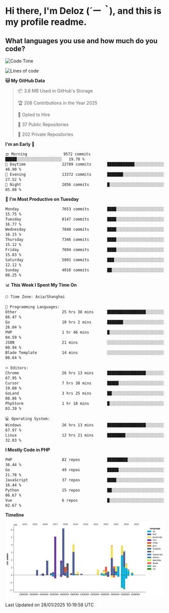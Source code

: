 # **Hi there, I'm Deloz (*´ー｀*), and this is my profile readme.**

## **What languages you use and how much do you code?**

<!--START_SECTION:waka-->
![Code Time](http://img.shields.io/badge/Code%20Time-5%2C593%20hrs%2027%20mins-blue)

![Lines of code](https://img.shields.io/badge/From%20Hello%20World%20I%27ve%20Written-44.5%20million%20lines%20of%20code-blue)

**🐱 My GitHub Data** 

> 📦 3.8 MB Used in GitHub's Storage 
 > 
> 🏆 208 Contributions in the Year 2025
 > 
> 💼 Opted to Hire
 > 
> 📜 37 Public Repositories 
 > 
> 🔑 202 Private Repositories 
 > 
**I'm an Early 🐤** 

```text
🌞 Morning                9572 commits        █████░░░░░░░░░░░░░░░░░░░░   19.70 % 
🌆 Daytime                22789 commits       ████████████░░░░░░░░░░░░░   46.90 % 
🌃 Evening                13372 commits       ███████░░░░░░░░░░░░░░░░░░   27.52 % 
🌙 Night                  2856 commits        █░░░░░░░░░░░░░░░░░░░░░░░░   05.88 % 
```
📅 **I'm Most Productive on Tuesday** 

```text
Monday                   7653 commits        ████░░░░░░░░░░░░░░░░░░░░░   15.75 % 
Tuesday                  8147 commits        ████░░░░░░░░░░░░░░░░░░░░░   16.77 % 
Wednesday                7848 commits        ████░░░░░░░░░░░░░░░░░░░░░   16.15 % 
Thursday                 7346 commits        ████░░░░░░░░░░░░░░░░░░░░░   15.12 % 
Friday                   7694 commits        ████░░░░░░░░░░░░░░░░░░░░░   15.83 % 
Saturday                 5891 commits        ███░░░░░░░░░░░░░░░░░░░░░░   12.12 % 
Sunday                   4010 commits        ██░░░░░░░░░░░░░░░░░░░░░░░   08.25 % 
```


📊 **This Week I Spent My Time On** 

```text
🕑︎ Time Zone: Asia/Shanghai

💬 Programming Languages: 
Other                    25 hrs 38 mins      █████████████████░░░░░░░░   66.47 % 
Go                       10 hrs 2 mins       ███████░░░░░░░░░░░░░░░░░░   26.04 % 
PHP                      1 hr 46 mins        █░░░░░░░░░░░░░░░░░░░░░░░░   04.59 % 
JSON                     21 mins             ░░░░░░░░░░░░░░░░░░░░░░░░░   00.94 % 
Blade Template           14 mins             ░░░░░░░░░░░░░░░░░░░░░░░░░   00.64 % 

🔥 Editors: 
Chrome                   26 hrs 13 mins      █████████████████░░░░░░░░   67.95 % 
Cursor                   7 hrs 38 mins       █████░░░░░░░░░░░░░░░░░░░░   19.80 % 
GoLand                   3 hrs 25 mins       ██░░░░░░░░░░░░░░░░░░░░░░░   08.86 % 
PhpStorm                 1 hr 18 mins        █░░░░░░░░░░░░░░░░░░░░░░░░   03.39 % 

💻 Operating System: 
Windows                  26 hrs 13 mins      █████████████████░░░░░░░░   67.97 % 
Linux                    12 hrs 21 mins      ████████░░░░░░░░░░░░░░░░░   32.03 % 
```

**I Mostly Code in PHP** 

```text
PHP                      82 repos            █████████░░░░░░░░░░░░░░░░   36.44 % 
Go                       49 repos            █████░░░░░░░░░░░░░░░░░░░░   21.78 % 
JavaScript               37 repos            ████░░░░░░░░░░░░░░░░░░░░░   16.44 % 
Python                   15 repos            ██░░░░░░░░░░░░░░░░░░░░░░░   06.67 % 
Vue                      6 repos             █░░░░░░░░░░░░░░░░░░░░░░░░   02.67 % 
```



**Timeline**

![Lines of Code chart](https://raw.githubusercontent.com/deloz/deloz/main/assets/bar_graph.png)


 Last Updated on 28/01/2025 10:19:58 UTC
<!--END_SECTION:waka-->
